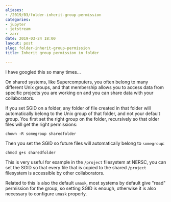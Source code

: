 ```yaml
---
aliases:
- /2019/03/folder-inherit-group-permission
categories:
- jupyter
- jetstream
- zarr
date: 2019-03-24 18:00
layout: post
slug: folder-inherit-group-permission
title: Inherit group permission in folder

---
```


I have googled this so many times...

On shared systems, like Supercomputers, you often belong to many different Unix
groups, and that membership allows you to access data from specific projects you
are working on and you can share data with your collaborators.

If you set SGID on a folder, any folder of file created in that folder will automatically
belong to the Unix group of that folder, and not your default group.
You first set the right group on the folder, recursively so that older files will get
the right permissions:

    chown -R somegroup sharedfolder

Then you set the SGID so future files will automatically belong to `somegroup`:

    chmod g+s sharedfolder

This is very useful for example in the `/project` filesystem at NERSC, you can set
the SGID so that every file that is copied to the shared `/project` filesystem is
accessible by other collaborators.

Related to this is also the default `umask`, most systems by default give "read" permission
for the group, so setting SGID is enough, otherwise it is also necessary to configure `umask` properly.
